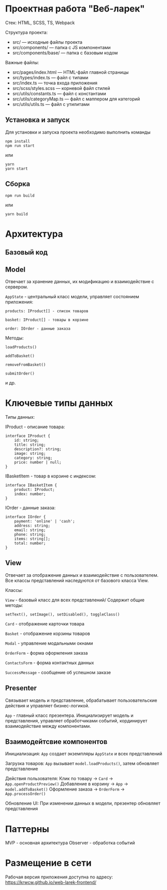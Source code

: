 # Проектная работа "Веб-ларек"

Стек: HTML, SCSS, TS, Webpack

Структура проекта:
- src/ — исходные файлы проекта
- src/components/ — папка с JS компонентами
- src/components/base/ — папка с базовым кодом

Важные файлы:
- src/pages/index.html — HTML-файл главной страницы
- src/types/index.ts — файл с типами
- src/index.ts — точка входа приложения
- src/scss/styles.scss — корневой файл стилей
- src/utils/constants.ts — файл с константами
- src/utils/categoryMap.ts — файл с маппером для категорий
- src/utils/utils.ts — файл с утилитами

## Установка и запуск
Для установки и запуска проекта необходимо выполнить команды

```
npm install
npm run start
```

или

```
yarn
yarn start
```
## Сборка

```
npm run build
```

или

```
yarn build
```

# Архитектура

## Базовый код

## Model

Отвечает за хранение данных, их модификацию и взаимодействие с сервером.

`AppState` - центральный класс модели, управляет состоянием приложения:

```
products: IProduct[] - список товаров

basket: IProduct[] - товары в корзине

order: IOrder - данные заказа
```

Методы: 

```
loadProducts()

addToBasket()

removeFromBasket()

submitOrder() 
```
и др.

# Ключевые типы данных

Типы данных:

IProduct - описание товара:

```
interface IProduct {
    id: string;
    title: string;
    description?: string;
    image: string;
    category: string;
    price: number | null;
}
```

IBasketItem - товар в корзине с индексом:

```
interface IBasketItem {
    product: IProduct;
    index: number;
}
```

IOrder - данные заказа:

```
interface IOrder {
    payment: 'online' | 'cash';
    address: string;
    email: string;
    phone: string;
    items: string[];
    total: number;
}
```

## View

Отвечает за отображение данных и взаимодействие с пользователем. Все классы представлений наследуются от базового класса View.

Классы:

`View` - базовый класс для всех представлений/
Содержит общие методы: 
```
setText(), setImage(), setDisabled(), toggleClass()
```

`Card` - отображение карточки товара

`Basket` - отображение корзины товаров

`Modal` - управление модальными окнами

`OrderForm` - форма оформления заказа

`ContactsForm` - форма контактных данных

`SuccessMessage` - сообщение об успешном заказе


## Presenter

Связывает модель и представление, обрабатывает пользовательские действия и управляет бизнес-логикой.

`App` - главный класс презентера. Инициализирует модель и представления, управляет обработчиками событий, кординирует взаимодействие между компонентами.

## Взаимодейтсвие компонентов

Инициализация: `App` создает экземпляры `AppState` и всех представлений

Загрузка товаров: `App` вызывает `model.loadProducts()`, затем обновляет представление

Действия пользователя:
Клик по товару -> `Card` -> `App.openProductPreview()`
Добавление в корзину -> `App` -> `model.addToBasket()`
Оформление заказа -> `OrderForm` -> `App.processOrder()`

Обновление UI: При изменении данных в модели, презентер обновляет представления

# Паттерны

MVP - основная архитектура
Observer - обработка событий

# Размещение в сети

Рабочая версия приложения доступна по адресу:  https://krwcw.github.io/web-larek-frontend/

